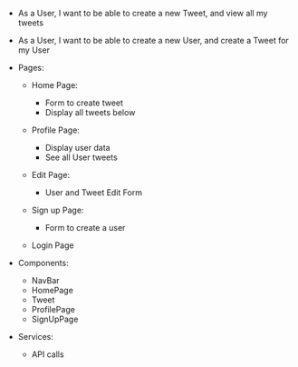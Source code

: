 
- As a User, I want to be able to create a new Tweet, and view all my tweets

- As a User, I want to be able to create a new User, and create a Tweet for my User


- Pages:
    - Home Page: 
        - Form to create tweet
        - Display all tweets below

    - Profile Page:
        - Display user data
        - See all User tweets
    
    - Edit Page:
        - User and Tweet Edit Form


    - Sign up Page:
        - Form to create a user

    - Login Page




- Components:
    - NavBar
    - HomePage
    - Tweet
    - ProfilePage
    - SignUpPage


- Services:
    - API calls